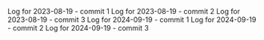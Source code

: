 Log for 2023-08-19 - commit 1
Log for 2023-08-19 - commit 2
Log for 2023-08-19 - commit 3
Log for 2024-09-19 - commit 1
Log for 2024-09-19 - commit 2
Log for 2024-09-19 - commit 3
